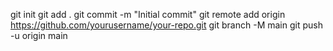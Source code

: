 git init
git add .
git commit -m "Initial commit"
git remote add origin https://github.com/yourusername/your-repo.git
git branch -M main
git push -u origin main
